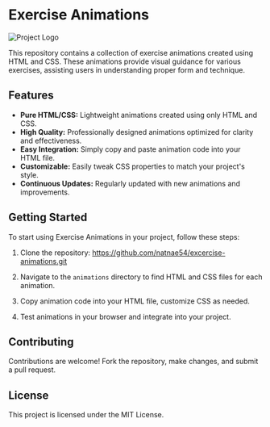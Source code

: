 # Exercise Animations

![Project Logo](https://www.tertiarycourses.com.sg/media/catalog/product/cache/1/image/650x/040ec09b1e35df139433887a97daa66f/c/s/css3-animiaton.jpg)

This repository contains a collection of exercise animations created using HTML and CSS. These animations provide visual guidance for various exercises, assisting users in understanding proper form and technique.

## Features

- **Pure HTML/CSS:** Lightweight animations created using only HTML and CSS.
- **High Quality:** Professionally designed animations optimized for clarity and effectiveness.
- **Easy Integration:** Simply copy and paste animation code into your HTML file.
- **Customizable:** Easily tweak CSS properties to match your project's style.
- **Continuous Updates:** Regularly updated with new animations and improvements.

## Getting Started

To start using Exercise Animations in your project, follow these steps:

1. Clone the repository:
https://github.com/natnae54/excercise-animations.git

2. Navigate to the `animations` directory to find HTML and CSS files for each animation.

3. Copy animation code into your HTML file, customize CSS as needed.

4. Test animations in your browser and integrate into your project.

## Contributing
Contributions are welcome! Fork the repository, make changes, and submit a pull request.

## License
This project is licensed under the MIT License.

